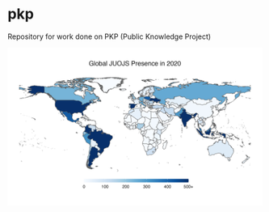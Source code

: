 # pkp
Repository for work done on PKP (Public Knowledge Project)

![alt text here](ojs_map_2020.png)
